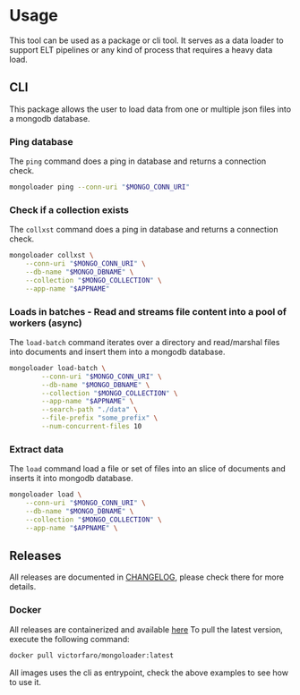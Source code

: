 # Usage
This tool can be used as a package or cli tool.
It serves as a data loader to support ELT pipelines or any kind of process that requires a heavy data load.

## CLI

This package allows the user to load data from one or multiple json files into a mongodb database.

### Ping database
The `ping` command does a ping in database and returns a connection check.


```bash
mongoloader ping --conn-uri "$MONGO_CONN_URI"
```

### Check if a collection exists
The `collxst` command does a ping in database and returns a connection check.


```bash
mongoloader collxst \
	--conn-uri "$MONGO_CONN_URI" \
	--db-name "$MONGO_DBNAME" \
	--collection "$MONGO_COLLECTION" \
	--app-name "$APPNAME"
```


### Loads in batches - Read and streams file content into a pool of workers (async)
The `load-batch` command iterates over a directory and read/marshal files into documents and insert them into a mongodb database.


```bash
mongoloader load-batch \
		--conn-uri "$MONGO_CONN_URI" \
		--db-name "$MONGO_DBNAME" \
		--collection "$MONGO_COLLECTION" \
		--app-name "$APPNAME" \
		--search-path "./data" \
		--file-prefix "some_prefix" \
		--num-concurrent-files 10
```

### Extract data
The `load` command load a file or set of files into an slice of documents and inserts it into mongodb database.


```bash
mongoloader load \
	--conn-uri "$MONGO_CONN_URI" \
	--db-name "$MONGO_DBNAME" \
	--collection "$MONGO_COLLECTION" \
	--app-name "$APPNAME" \
```


## Releases
All releases are documented in [CHANGELOG](CHANGELOG.md), please check there for more details.


### Docker
All releases are containerized and available [here](https://hub.docker.com/r/victorfaro/mongoloader)
To pull the latest version, execute the following command:

```bash
docker pull victorfaro/mongoloader:latest
```

All images uses the cli as entrypoint, check the above examples to see how to use it.

